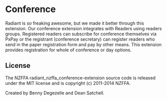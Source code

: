 # Conference

Radiant is _so_ freaking awesome, but we made it better through this extension. Our conference extension integrates with Readers using readers groups. Registered readers can subscribe for conference themselves via PxPay or the registrant (conference secretary) can register readers who send in the paper registration form and pay by other means. This extension provides registration for whole of conference or day options.
## License

The NZFFA radiant_nzffa_conference-extension source code is released under the MIT license and is copyright (c) 2011-2014 NZFFA.

Created by Benny Degezelle and Dean Satchell. 
